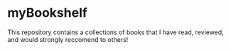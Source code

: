 # myBookshelf
This repository contains a collections of books that I have read, reviewed, and would strongly reccomend to others!
